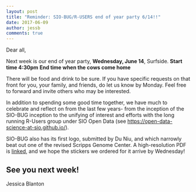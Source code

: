 ```yaml
---
layout: post
title: "Reminder: SIO-BUG/R-USERS end of year party 6/14!!"
date: 2017-06-09
author: jessb
comments: true
---
```


Dear all,

Next week is our end of year party, **Wednesday, June 14**, Surfside.
**Start time 4:30pm**
**End time when the cows come home**

There will be food and drink to be sure. If you have specific requests on that front for you, your family, and friends, do let us know by Monday. Feel free to forward and invite others who may be interested.

In addition to spending some good time together, we have much to celebrate and reflect on from the last few years- from the inception of the SIO-BUG inception to the unifying of interest and efforts with the long running R-Users group under SIO Open Data (see https://open-data-science-at-sio.github.io/).

SIO-BUG also has its first logo, submitted by Du Niu, and which narrowly beat out one of the revised Scripps Genome Center. A high-resolution PDF is [linked](https://open-data-science-at-sio.github.io/images/SIO_BUG_2017.pdf), and we hope the stickers we ordered for it arrive by Wednesday!

See you next week!
---
Jessica Blanton
